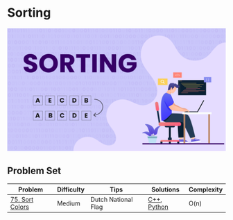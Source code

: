 # Sorting

![alt](../../../asset/1644309594126-Sorting%20image-02.png)

## Problem Set

| Problem | Difficulty | Tips | Solutions | Complexity |
|---------|------------|---------|------------|--------------|
| [75. Sort Colors](https://leetcode.com/problems/sort-colors/) | Medium | Dutch National Flag | [C++](../../../solution/75_Sort_Colors.cpp), [Python](../../../solution/75_Sort_Colors.py) | O(n) |
